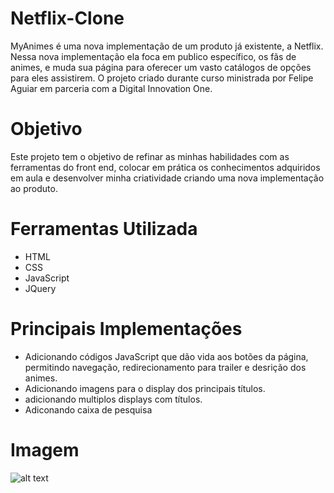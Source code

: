 # Netflix-Clone
MyAnimes é uma nova implementação de um produto já existente, a Netflix. Nessa nova implementação ela foca em publico específico, os fãs de animes, e muda sua página para oferecer um vasto catálogos de opções para eles assistirem. O projeto criado durante curso ministrada por Felipe Aguiar em parceria com a Digital Innovation One.

# Objetivo
Este projeto tem o objetivo de refinar as minhas habilidades com as ferramentas do front end, colocar em prática os conhecimentos adquiridos em aula e desenvolver minha criatividade criando uma nova implementação ao produto.

# Ferramentas Utilizada
* HTML
* CSS
* JavaScript
* JQuery

# Principais Implementações
* Adicionando códigos JavaScript que dão vida aos botões da página, permitindo navegação, redirecionamento para trailer e desrição dos animes.
* Adicionando imagens para o display dos principais títulos.
* adicionando multiplos displays com títulos.
* Adiconando caixa de pesquisa

# Imagem
![alt text](https://github.com/Leandrors91/recriando-a-pagina-da-netflix/blob/master/netflix-clone/img/minhaTela.png "Filme Principal")
